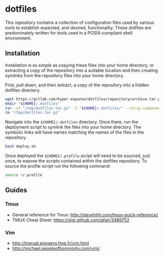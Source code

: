 # dotfiles

This repository contains a collection of configuration files used by various tools to establish expected, and desired, functionality. These dotfiles are predominately written for tools used in a POSIX-compliant shell environment.

## Installation

Installation is as simple as copying these files into your home directory, or extracting a copy of the repository into a suitable location and then creating symlinks from the repository files into your home directory.

First, pull down, and then extract, a copy of the repository into a hidden dotfiles directory.

```bash
wget https://gitlab.com/hyper-expanse/dotfiles/repository/archive.tar.gz?ref=master -O "/tmp/dotfiles.tar.gz"
mkdir "${HOME}/.dotfiles"
tar -xf "/tmp/dotfiles.tar.gz" -C "${HOME}/.dotfiles/" --strip-components=1
rm "/tmp/dotfiles.tar.gz"
```

Navigate into the `${HOME}/.dotfiles` directory. Once there, run the deployment script to symlink the files into your home directory. The symbolic links will have names matching the names of the files in the repository.

```bash
bash deploy.sh
```

Once deployed the `${HOME}/.profile` script will need to be sourced, just once, to expose the scripts contained within the dotfiles repository. To source the profile script run the following command:

```bash
source ~/.profile
```

## Guides

### Tmux

* General reference for Tmux: http://stevehhh.com/tmux-quick-reference/
* TMUX Cheat Sheet: https://gist.github.com/afair/3489752

### Vim

* http://tnerual.eriogerg.free.fr/vim.html
* http://michael.peopleofhonoronly.com/vim/
